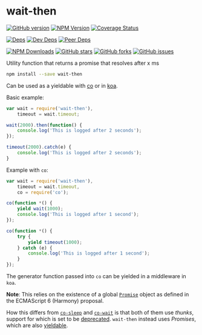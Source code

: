 # wait-then

[![GitHub version][github-img]][github-url]
[![NPM Version][npm-img]][npm-url]
[![Coverage Status][coveralls-img]][coveralls-url]

[![Deps][deps-img]][deps-url]
[![Dev Deps][devDeps-img]][deps-url]
[![Peer Deps][peerDeps-img]][deps-url]

[![NPM Downloads][downloads-img]][npm-url]
[![GitHub stars][stars-img]][github-url]
[![GitHub forks][forks-img]][github-url]
[![GitHub issues][issues-img]][github-url]

Utility function that returns a promise that resolves after x ms

```bash
npm install --save wait-then
```

Can be used as a yieldable with [co](https://github.com/tj/co) or in [koa](koajs.com).

Basic example:

```javascript
var wait = require('wait-then'),
    timeout = wait.timeout;

wait(2000).then(function() {
    console.log('This is logged after 2 seconds');
});

timeout(2000).catch(e) {
    console.log('This is logged after 2 seconds');
}
```

Example with `co`:

```javascript
var wait = require('wait-then'),
    timeout = wait.timeout,
    co = require('co');

co(function *() {
    yield wait(1000);
    console.log('This is logged after 1 second');
});

co(function *() {
    try {
        yield timeout(1000);
    } catch (e) {
        console.log('This is logged after 1 second');
    }
});
```

The generator function passed into `co`  can be yielded in a middleware in `koa`.

__Note__: This relies on the existence of a global [`Promise`](https://developer.mozilla.org/en-US/docs/Web/JavaScript/Reference/Global_Objects/Promise) object as defined in the ECMAScript 6 (Harmony) proposal.

How this differs from [`co-sleep`](https://github.com/eugeneware/co-sleep) and [`co-wait`](https://github.com/juliangruber/co-wait) is that both of them use _thunks_, support for which is set to be [deprecated](https://github.com/tj/co#thunks). `wait-then` instead uses _Promises_, which are also [yieldable](https://github.com/tj/co#yieldables).

[npm-img]: http://img.shields.io/npm/v/wait-then.svg
[downloads-img]: http://img.shields.io/npm/dm/wait-then.svg
[npm-url]: https://www.npmjs.org/package/wait-then
[github-img]: https://badge.fury.io/gh/kunalgolani%2Fwait-then.svg
[stars-img]: https://img.shields.io/github/stars/kunalgolani/wait-then.svg
[forks-img]: https://img.shields.io/github/forks/kunalgolani/wait-then.svg
[issues-img]: https://img.shields.io/github/issues-raw/kunalgolani/wait-then.svg
[github-url]: https://github.com/kunalgolani/wait-then
[coveralls-img]: https://coveralls.io/repos/kunalgolani/wait-then/badge.svg?branch=master
[coveralls-url]: https://coveralls.io/r/kunalgolani/wait-then?branch=master
[deps-img]: https://img.shields.io/david/kunalgolani/wait-then.svg
[devDeps-img]: https://img.shields.io/david/dev/kunalgolani/wait-then.svg
[peerDeps-img]: https://img.shields.io/david/peer/kunalgolani/wait-then.svg
[deps-url]: https://github.com/kunalgolani/wait-then/blob/master/package.json